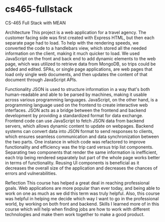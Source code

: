 # cs465-fullstack
CS-465 Full Stack with MEAN

Architecture
This project is a web application for a travel agency. The customer facing side was first created with Express HTML, but then each separate page had to load. To help with the rendering speeds, we converted the code to a handlebars view, which stored all the needed information on the client, making it much quicker to load. We used JavaScript on the front and back end to add dynamic elements to the web page, which was utilized to retrieve data from MongoDB, so trips could be added and edited. SPAs, or single page applications, are web pages that load only single web documents, and then updates the content of that document through JavaScript APIs.

Functionality
	JSON is used to structure information in a way that's both human-readable and able to be parsed by machines, making it usable across various programming languages. JavaScript, on the other hand, is a programming language used on the frontend to create interactive web interfaces. JSON acts as a bridge between the frontend and backend development by providing a standardized format for data exchange. Frontend code can use JavaScript to fetch JSON data from backend servers, which allows dynamic content to update on webpages. Backend systems can convert data into JSON format to send responses to clients, which ensures seamless communication and data synchronization between the two parts.
	One instance in which code was refactored to improve functionality and efficiency was the trip card versus trip list components. Separating two components that render the same information is inefficient, each trip being rendered separately but part of the whole page works better in terms of functionality. Reusing UI components is beneficial as it decreases the overall size of the application and decreases the chances of errors and vulnerabilities.

Reflection
This course has helped a great deal in reaching professional goals. Web applications are more popular than ever today, and being able to work on one as much as we did this term was truly helpful. Also, this course was helpful in helping me decide which way I want to go in the professional world, by working on both front and backend. Skills I learned more of in this course which will help when finding jobs are how to work with different technologies and make them work together to make a good product.

